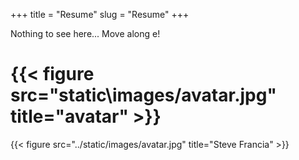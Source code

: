+++
title = "Resume"
slug = "Resume"
+++

Nothing to see here... Move along e!

# {{< figure src="static\images/avatar.jpg" title="avatar" >}}
{{< figure src="../static/images/avatar.jpg" title="Steve Francia" >}}
